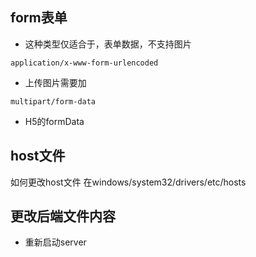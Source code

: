 ## form表单
- 这种类型仅适合于，表单数据，不支持图片
```
application/x-www-form-urlencoded
```
- 上传图片需要加
```
multipart/form-data
```
- H5的formData

## host文件
如何更改host文件
在windows/system32/drivers/etc/hosts

## 更改后端文件内容
- 重新启动server